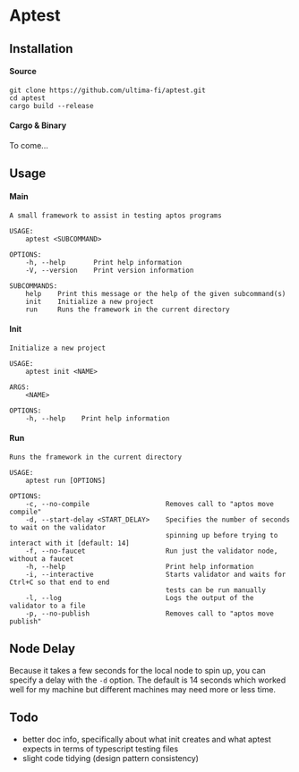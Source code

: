 # Aptest
## Installation
#### Source
```
git clone https://github.com/ultima-fi/aptest.git
cd aptest
cargo build --release
```
#### Cargo & Binary
To come...

## Usage
#### Main
```
A small framework to assist in testing aptos programs

USAGE:
    aptest <SUBCOMMAND>

OPTIONS:
    -h, --help       Print help information
    -V, --version    Print version information

SUBCOMMANDS:
    help    Print this message or the help of the given subcommand(s)
    init    Initialize a new project
    run     Runs the framework in the current directory
```
#### Init
```
Initialize a new project

USAGE:
    aptest init <NAME>

ARGS:
    <NAME>

OPTIONS:
    -h, --help    Print help information
```
#### Run
```
Runs the framework in the current directory

USAGE:
    aptest run [OPTIONS]

OPTIONS:
    -c, --no-compile                   Removes call to "aptos move compile"
    -d, --start-delay <START_DELAY>    Specifies the number of seconds to wait on the validator
                                       spinning up before trying to interact with it [default: 14]
    -f, --no-faucet                    Run just the validator node, without a faucet
    -h, --help                         Print help information
    -i, --interactive                  Starts validator and waits for Ctrl+C so that end to end
                                       tests can be run manually
    -l, --log                          Logs the output of the validator to a file
    -p, --no-publish                   Removes call to "aptos move publish"
```

## Node Delay
Because it takes a few seconds for the local node to spin up, you can specify a delay with the `-d` option. The default is 14 seconds which worked well for my machine but different machines may need more or less time.

## Todo
* better doc info, specifically about what init creates and what aptest expects in terms of typescript testing files
* slight code tidying (design pattern consistency)
